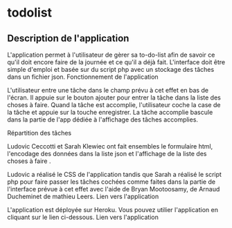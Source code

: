 # todolist
## Description de l'application
L'application permet à l'utilisateur de gèrer sa to-do-list afin de savoir ce qu'il doit encore faire de la journée et ce qu'il a déjà fait. L'interface doit être simple d'emploi et basée sur du script php avec un stockage des tâches dans un fichier json.
Fonctionnement de l'application

   L'utilisateur entre une tâche dans le champ prévu à cet effet en bas de l'écran.
    Il appuie sur le bouton ajouter pour entrer la tâche dans la liste des choses à faire.
    Quand la tâche est accomplie, l'utilisateur coche la case de la tâche et appuie sur la touche enregistrer.
    La tâche accomplie bascule dans la partie de l'app dédiée à l'affichage des tâches accomplies.

Répartition des tâches

Ludovic Ceccotti et Sarah Klewiec ont fait ensembles le formulaire html, l'encodage des données dans la liste json et l'affichage de la liste des choses à faire .

Ludovic a réalisé le CSS de l'application tandis que Sarah a réalisé le script php pour faire passer les tâches cochées comme faites dans la partie de l'interface prévue à cet effet avec l'aide de Bryan Mootoosamy, de Arnaud Ducheminet de mathieu Leers.
Lien vers l'application

L'application est déployée sur Heroku. Vous pouvez utilier l'application en cliquant sur le lien ci-dessous. Lien vers l'application
